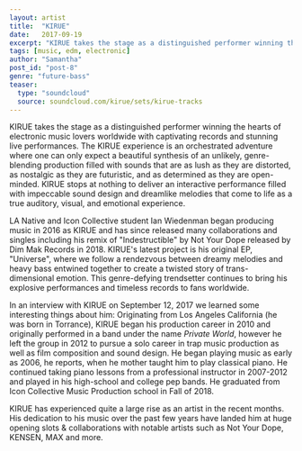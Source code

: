 ```yaml
---
layout: artist
title:  "KIRUE"
date:   2017-09-19
excerpt: "KIRUE takes the stage as a distinguished performer winning the hearts of electronic music lovers worldwide with captivating records and stunning live performances."
tags: [music, edm, electronic]
author: "Samantha"
post_id: "post-8"
genre: "future-bass"
teaser:
  type: "soundcloud"
  source: soundcloud.com/kirue/sets/kirue-tracks
---
```

KIRUE takes the stage as a distinguished performer winning the hearts of electronic music lovers worldwide with captivating records and stunning live performances. The KIRUE experience is an orchestrated adventure where one can only expect a beautiful synthesis of an unlikely, genre-blending production filled with sounds that are as lush as they are distorted, as nostalgic as they are futuristic, and as determined as they are open-minded. KIRUE stops at nothing to deliver an interactive performance filled with impeccable sound design and dreamlike melodies that come to life as a true auditory, visual, and emotional experience.

LA Native and Icon Collective student Ian Wiedenman began producing music in 2016 as KIRUE and has since released many collaborations and singles including his remix of "Indestructible" by Not Your Dope released by Dim Mak Records in 2018. KIRUE's latest project is his original EP, "Universe", where we follow a rendezvous between dreamy melodies and heavy bass entwined together to create a twisted story of trans-dimensional emotion. This genre-defying trendsetter continues to bring his explosive performances and timeless records to fans worldwide.

In an interview with KIRUE on September 12, 2017 we learned some interesting things about him:
Originating from Los Angeles California (he was born in Torrance), KIRUE began his production career in 2010 and originally performed in a band under the name _Private World_, however he left the group in 2012 to pursue a solo career in trap music production as well as film composition and sound design. He began playing music as early as 2006, he reports, when he mother taught him to play classical piano. He continued taking piano lessons from a professional instructor in 2007-2012 and played in his high-school and college pep bands. He graduated from Icon Collective Music Production school in Fall of 2018.

KIRUE has experienced quite a large rise as an artist in the recent months. His dedication to his music over the past few years have landed him at huge opening slots & collaborations with notable artists such as Not Your Dope, KENSEN, MAX and more.
